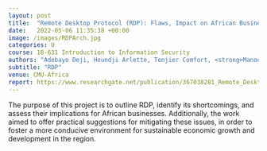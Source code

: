 ```yaml
---
layout: post
title:  "Remote Desktop Protocol (RDP): Flaws, Impact on African Businesses, and Mitigation Techniques"
date:   2022-05-06 11:35:38 +00:00
image: /images/RDPArch.jpg
categories: U
course: 18-631 Introduction to Information Security
authors: "Adebayo Deji, Houndji Arlette, Tenjier Comfort, <strong>Manouan Cédric</strong>, Bonou Junias, Ngabo Fabien, Ngong Ngai Mathias Ngwa, Bologo Fidelis"
subtitle: "RDP"
venue: CMU-Africa
report: https://www.researchgate.net/publication/367038281_Remote_Desktop_Protocol_RDP_Flaws_Impact_on_African_Businesses_and_Mitigation_Techniques
---
```

The purpose of this project is to outline RDP, identify its shortcomings, and assess their implications for African businesses. Additionally, the work aimed to offer practical suggestions for mitigating these issues, in order to foster a more conducive environment for sustainable economic growth and development in the region.